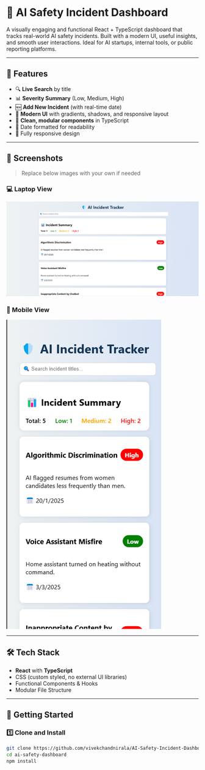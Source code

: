 # 🤖 AI Safety Incident Dashboard

A visually engaging and functional React + TypeScript dashboard that tracks real-world AI safety incidents. Built with a modern UI, useful insights, and smooth user interactions. Ideal for AI startups, internal tools, or public reporting platforms.

---

## 🌟 Features

- 🔍 **Live Search** by title
- 📊 **Severity Summary** (Low, Medium, High)
- 🆕 **Add New Incident** (with real-time date)
- 🎨 **Modern UI** with gradients, shadows, and responsive layout
- 🧠 **Clean, modular components** in TypeScript
- 📅 Date formatted for readability
- 📱 Fully responsive design

---

## 📸 Screenshots

> Replace below images with your own if needed

### 💻 Laptop View
![Laptop View](./screenshots/laptop-view.png)

### 📱 Mobile View
![Mobile View](./screenshots/mobile-view.png)

---

## 🛠️ Tech Stack

- **React** with **TypeScript**
- CSS (custom styled, no external UI libraries)
- Functional Components & Hooks
- Modular File Structure

---

## 🚀 Getting Started

### 1️⃣ Clone and Install

```bash
git clone https://github.com/vivekchandnirala/AI-Safety-Incident-Dashboard
cd ai-safety-dashboard
npm install

